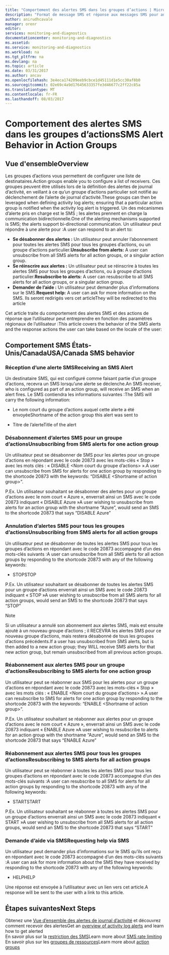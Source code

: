 ```yaml
---
title: "Comportement des alertes SMS dans les groupes d’actions | Microsoft Docs"
description: "Format de message SMS et réponse aux messages SMS pour annuler un abonnement, vous réinscrire ou demander de l’aide."
author: anirudhcavale
manager: orenr
editor: 
services: monitoring-and-diagnostics
documentationcenter: monitoring-and-diagnostics
ms.assetid: 
ms.service: monitoring-and-diagnostics
ms.workload: na
ms.tgt_pltfrm: na
ms.devlang: na
ms.topic: article
ms.date: 03/31/2017
ms.author: ancav
ms.openlocfilehash: 3e4eca174209eeb9cbce1d45111d1e5cc30af8b0
ms.sourcegitcommit: 02e69c4a9d17645633357fe3d46677c2ff22c85a
ms.translationtype: MT
ms.contentlocale: fr-FR
ms.lasthandoff: 08/03/2017
---
```

# <a name="sms-alert-behavior-in-action-groups"></a><span data-ttu-id="1341d-103">Comportement des alertes SMS dans les groupes d’actions</span><span class="sxs-lookup"><span data-stu-id="1341d-103">SMS Alert Behavior in Action Groups</span></span>
## <a name="overview"></a><span data-ttu-id="1341d-104">Vue d'ensemble</span><span class="sxs-lookup"><span data-stu-id="1341d-104">Overview</span></span> ##
<span data-ttu-id="1341d-105">Les groupes d’actions vous permettent de configurer une liste de destinataires.</span><span class="sxs-lookup"><span data-stu-id="1341d-105">Action groups enable you to configure a list of receivers.</span></span> <span data-ttu-id="1341d-106">Ces groupes peuvent être utilisés lors de la définition des alertes de journal d’activité, en veillant à ce qu’un groupe d’actions particulier soit notifié au déclenchement de l’alerte de journal d’activité.</span><span class="sxs-lookup"><span data-stu-id="1341d-106">These groups can then be leveraged when defining activity log alerts; ensuring that a particular action group is notified when the activity log alert is triggered.</span></span> <span data-ttu-id="1341d-107">Un des mécanismes d’alerte pris en charge est le SMS ; les alertes prennent en charge la communication bidirectionnelle.</span><span class="sxs-lookup"><span data-stu-id="1341d-107">One of the alerting mechanisms supported is SMS; the alerts support bi-directional communication.</span></span> <span data-ttu-id="1341d-108">Un utilisateur peut répondre à une alerte pour :</span><span class="sxs-lookup"><span data-stu-id="1341d-108">A user can respond to an alert to:</span></span>

- <span data-ttu-id="1341d-109">**Se désabonner des alertes :** Un utilisateur peut annuler l’abonnement pour toutes les alertes SMS pour tous les groupes d’actions, ou un groupe d’actions particulier.</span><span class="sxs-lookup"><span data-stu-id="1341d-109">**Unsubscribe from alerts:** A user can unsubscribe from all SMS alerts for all action groups, or a singular action group.</span></span>  
- <span data-ttu-id="1341d-110">**Se réinscrire aux alertes :** Un utilisateur peut se réinscrire à toutes les alertes SMS pour tous les groupes d’actions, ou à groupe d’actions particulier.</span><span class="sxs-lookup"><span data-stu-id="1341d-110">**Resubscribe to alerts:** A user can resubscribe to all SMS alerts for all action groups, or a singular action group.</span></span>  
- <span data-ttu-id="1341d-111">**Demander de l’aide :** Un utilisateur peut demander plus d’informations sur le SMS.</span><span class="sxs-lookup"><span data-stu-id="1341d-111">**Request help:** A user can ask for more information on the SMS.</span></span> <span data-ttu-id="1341d-112">Ils seront redirigés vers cet article</span><span class="sxs-lookup"><span data-stu-id="1341d-112">They will be redirected to this article</span></span>

<span data-ttu-id="1341d-113">Cet article traite du comportement des alertes SMS et des actions de réponse que l’utilisateur peut entreprendre en fonction des paramètres régionaux de l’utilisateur :</span><span class="sxs-lookup"><span data-stu-id="1341d-113">This article covers the behavior of the SMS alerts and the response actions the user can take based on the locale of the user:</span></span>

## <a name="usacanada-sms-behavior"></a><span data-ttu-id="1341d-114">Comportement SMS États-Unis/Canada</span><span class="sxs-lookup"><span data-stu-id="1341d-114">USA/Canada SMS behavior</span></span>
### <a name="receiving-an-sms-alert"></a><span data-ttu-id="1341d-115">Réception d’une alerte SMS</span><span class="sxs-lookup"><span data-stu-id="1341d-115">Receiving an SMS Alert</span></span>
<span data-ttu-id="1341d-116">Un destinataire SMS, qui est configuré comme faisant partie d’un groupe d’actions, recevra un SMS lorsqu’une alerte se déclenche.</span><span class="sxs-lookup"><span data-stu-id="1341d-116">An SMS receiver, who is configured as part of an action group, will receive an SMS when an alert fires.</span></span> <span data-ttu-id="1341d-117">Le SMS contiendra les informations suivantes :</span><span class="sxs-lookup"><span data-stu-id="1341d-117">The SMS will carry the following information:</span></span>
* <span data-ttu-id="1341d-118">Le nom court du groupe d’actions auquel cette alerte a été envoyée</span><span class="sxs-lookup"><span data-stu-id="1341d-118">Shortname of the action group this alert was sent to</span></span>
- <span data-ttu-id="1341d-119">Titre de l’alerte</span><span class="sxs-lookup"><span data-stu-id="1341d-119">Title of the alert</span></span>

### <a name="unsubscribing-from-sms-alerts-for-one-action-group"></a><span data-ttu-id="1341d-120">Désabonnement d’alertes SMS pour un groupe d’actions</span><span class="sxs-lookup"><span data-stu-id="1341d-120">Unsubscribing from SMS alerts for one action group</span></span>
<span data-ttu-id="1341d-121">Un utilisateur peut se désabonner de SMS pour les alertes pour un groupe d’actions en répondant avec le code 20873 avec les mots-clés « Stop » avec les mots clés : « DISABLE &lt;Nom court du groupe d’actions&gt; ».</span><span class="sxs-lookup"><span data-stu-id="1341d-121">A user can unsubscribe from SMS for alerts for one action group by responding to the shortcode 20873 with the keywords: “DISABLE &lt;Shortname of action group&gt;”.</span></span>

<span data-ttu-id="1341d-122">P.</span><span class="sxs-lookup"><span data-stu-id="1341d-122">Ex.</span></span> <span data-ttu-id="1341d-123">Un utilisateur souhaitant se désabonner des alertes pour un groupe d’actions avec le nom court « Azure », enverrait ainsi un SMS avec le code 20873 indiquant « DISABLE Azure »</span><span class="sxs-lookup"><span data-stu-id="1341d-123">A user wishing to unsubscribe from alerts for an action group with the shortname “Azure”, would send an SMS to the shortcode 20873 that says “DISABLE Azure”</span></span>

### <a name="unsubscribing-from-sms-alerts-for-all-action-groups"></a><span data-ttu-id="1341d-124">Annulation d’alertes SMS pour tous les groupes d’actions</span><span class="sxs-lookup"><span data-stu-id="1341d-124">Unsubscribing from SMS alerts for all action groups</span></span>
<span data-ttu-id="1341d-125">Un utilisateur peut se désabonner de toutes les alertes SMS pour tous les groupes d’actions en répondant avec le code 20873 accompagné d’un des mots-clés suivants :</span><span class="sxs-lookup"><span data-stu-id="1341d-125">A user can unsubscribe from all SMS alerts for all action groups by responding to the shortcode 20873 with any of the following keywords:</span></span>
* <span data-ttu-id="1341d-126">STOP</span><span class="sxs-lookup"><span data-stu-id="1341d-126">STOP</span></span>

<span data-ttu-id="1341d-127">P.</span><span class="sxs-lookup"><span data-stu-id="1341d-127">Ex.</span></span> <span data-ttu-id="1341d-128">Un utilisateur souhaitant se désabonner de toutes les alertes SMS pour un groupe d’actions enverrait ainsi un SMS avec le code 20873 indiquant « STOP »</span><span class="sxs-lookup"><span data-stu-id="1341d-128">A user wishing to unsubscribe from all SMS alerts for all action groups, would send an SMS to the shortcode 20873 that says “STOP”</span></span>

>[!NOTE]
><span data-ttu-id="1341d-129">Si un utilisateur a annulé son abonnement aux alertes SMS, mais est ensuite ajouté à un nouveau groupe d’actions ; il RECEVRA les alertes SMS pour ce nouveau groupe d’actions, mais restera désabonné de tous les groupes d’actions précédents.</span><span class="sxs-lookup"><span data-stu-id="1341d-129">If a user has unsubscribed from SMS alerts, but is then added to a new action group; they WILL receive SMS alerts for that new action group, but remain unsubscribed from all previous action groups.</span></span>
>
>

### <a name="resubscribing-to-sms-alerts-for-one-action-group"></a><span data-ttu-id="1341d-130">Réabonnement aux alertes SMS pour un groupe d’actions</span><span class="sxs-lookup"><span data-stu-id="1341d-130">Resubscribing to SMS alerts for one action group</span></span>
<span data-ttu-id="1341d-131">Un utilisateur peut se réabonner aux SMS pour les alertes pour un groupe d’actions en répondant avec le code 20873 avec les mots-clés « Stop » avec les mots clés : « ENABLE &lt;Nom court du groupe d’actions&gt; ».</span><span class="sxs-lookup"><span data-stu-id="1341d-131">A user can resubscribe to SMS for alerts for one action group by responding to the shortcode 20873 with the keywords: “ENABLE &lt;Shortname of action group&gt;”.</span></span>

<span data-ttu-id="1341d-132">P.</span><span class="sxs-lookup"><span data-stu-id="1341d-132">Ex.</span></span> <span data-ttu-id="1341d-133">Un utilisateur souhaitant se réabonner aux alertes pour un groupe d’actions avec le nom court « Azure », enverrait ainsi un SMS avec le code 20873 indiquant « ENABLE Azure »</span><span class="sxs-lookup"><span data-stu-id="1341d-133">A user wishing to resubscribe to alerts for an action group with the shortname “Azure”, would send an SMS to the shortcode 20873 that says “ENABLE Azure”</span></span>

### <a name="resubscribing-to-sms-alerts-for-all-action-groups"></a><span data-ttu-id="1341d-134">Réabonnement aux alertes SMS pour tous les groupes d’actions</span><span class="sxs-lookup"><span data-stu-id="1341d-134">Resubscribing to SMS alerts for all action groups</span></span>
<span data-ttu-id="1341d-135">Un utilisateur peut se réabonner à toutes les alertes SMS pour tous les groupes d’actions en répondant avec le code 20873 accompagné d’un des mots-clés suivants :</span><span class="sxs-lookup"><span data-stu-id="1341d-135">A user can resubscribe to all SMS for alerts for all action groups by responding to the shortcode 20873 with any of the following keywords:</span></span>

* <span data-ttu-id="1341d-136">START</span><span class="sxs-lookup"><span data-stu-id="1341d-136">START</span></span>

<span data-ttu-id="1341d-137">P.</span><span class="sxs-lookup"><span data-stu-id="1341d-137">Ex.</span></span> <span data-ttu-id="1341d-138">Un utilisateur souhaitant se réabonner à toutes les alertes SMS pour un groupe d’actions enverrait ainsi un SMS avec le code 20873 indiquant « START »</span><span class="sxs-lookup"><span data-stu-id="1341d-138">A user wishing to unsubscribe from all SMS alerts for all action groups, would send an SMS to the shortcode 20873 that says “START”</span></span>

### <a name="requesting-help-via-sms"></a><span data-ttu-id="1341d-139">Demande d’aide via SMS</span><span class="sxs-lookup"><span data-stu-id="1341d-139">Requesting help via SMS</span></span>
<span data-ttu-id="1341d-140">Un utilisateur peut demander plus d’informations sur le SMS qu’ils ont reçu en répondant avec le code 20873 accompagné d’un des mots-clés suivants :</span><span class="sxs-lookup"><span data-stu-id="1341d-140">A user can ask for more information about the SMS they have received by responding to the shortcode 20873 with any of the following keywords:</span></span>
* <span data-ttu-id="1341d-141">HELP</span><span class="sxs-lookup"><span data-stu-id="1341d-141">HELP</span></span>

<span data-ttu-id="1341d-142">Une réponse est envoyée à l’utilisateur avec un lien vers cet article.</span><span class="sxs-lookup"><span data-stu-id="1341d-142">A response will be sent to the user with a link to this article.</span></span>

## <a name="next-steps"></a><span data-ttu-id="1341d-143">Étapes suivantes</span><span class="sxs-lookup"><span data-stu-id="1341d-143">Next Steps</span></span>
<span data-ttu-id="1341d-144">Obtenez une [Vue d’ensemble des alertes de journal d’activité](monitoring-overview-alerts.md) et découvrez comment recevoir des alertes</span><span class="sxs-lookup"><span data-stu-id="1341d-144">Get an [overview of activity log alerts](monitoring-overview-alerts.md) and learn how to get alerted</span></span>  
<span data-ttu-id="1341d-145">En savoir plus sur la [restriction des SMS](monitoring-alerts-rate-limiting.md)</span><span class="sxs-lookup"><span data-stu-id="1341d-145">Learn more about [SMS rate limiting](monitoring-alerts-rate-limiting.md)</span></span>  
<span data-ttu-id="1341d-146">En savoir plus sur les [groupes de ressources](monitoring-action-groups.md)</span><span class="sxs-lookup"><span data-stu-id="1341d-146">Learn more about [action groups](monitoring-action-groups.md)</span></span>
